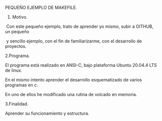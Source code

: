 





PEQUEÑO EJEMPLO DE MAKEFILE.



1. Motivo.

​    Con este pequeño ejemplo, trato de aprender yo mismo, subir a GITHUB, un pequeño 

​    y sencillo ejemplo, con el fin de familiarizarme, con el desarrollo de proyectos.

2.Programa.

   El programa está realizado en ANSI-C, bajo plataforma Ubuntu 20.04.4 LTS de linux.

   En el mismo intento aprender el desarrollo esquematizado de varios programas en c.

   En uno de ellos he modificado una rutina de volcado en memoria.

3.Finalidad.

   Aprender su funcionamiento y estructura.





 









